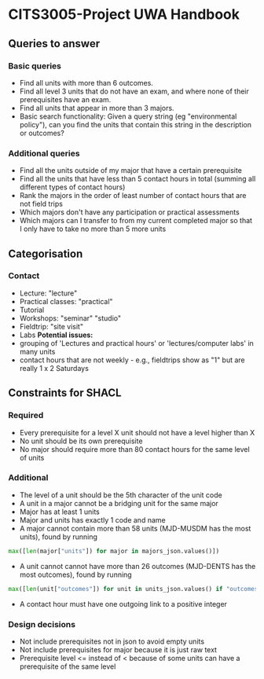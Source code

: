 # CITS3005-Project UWA Handbook

## Queries to answer

### Basic queries

- Find all units with more than 6 outcomes.
- Find all level 3 units that do not have an exam, and where none of their prerequisites have an exam.
- Find all units that appear in more than 3 majors.
- Basic search functionality: Given a query string (eg "environmental policy"), can you find the units that contain this string in the description or outcomes?

### Additional queries

- Find all the units outside of my major that have a certain prerequisite
- Find all the units that have less than 5 contact hours in total (summing all different types of contact hours)
- Rank the majors in the order of least number of contact hours that are not field trips
- Which majors don't have any participation or practical assessments
- Which majors can I transfer to from my current completed major so that I only have to take no more than 5 more units

## Categorisation

### Contact

- Lecture: "lecture"
- Practical classes: "practical"
- Tutorial
- Workshops: "seminar" "studio"
- Fieldtrip: "site visit"
- Labs
**Potential issues:**
- grouping of 'Lectures and practical hours' or 'lectures/computer labs' in many units
- contact hours that are not weekly - e.g., fieldtrips show as "1" but are really 1 x 2 Saturdays

## Constraints for SHACL

### Required

- Every prerequisite for a level X unit should not have a level higher than X
- No unit should be its own prerequisite
- No major should require more than 80 contact hours for the same level of units

### Additional

- The level of a unit should be the 5th character of the unit code
- A unit in a major cannot be a bridging unit for the same major
- Major has at least 1 units
- Major and units has exactly 1 code and name
- A major cannot contain more than 58 units (MJD-MUSDM has the most units), found by running

```python
max([len(major["units"]) for major in majors_json.values()])
```

- A unit cannot cannot have more than 26 outcomes (MJD-DENTS has the most outcomes), found by running

```python
max([len(unit["outcomes"]) for unit in units_json.values() if "outcomes" in unit])
```

- A contact hour must have one outgoing link to a positive integer

### Design decisions

- Not include prerequisites not in json to avoid empty units
- Not include prerequisites for major because it is just raw text
- Prerequisite level <= instead of < because of some units can have a prerequisite of the same level

